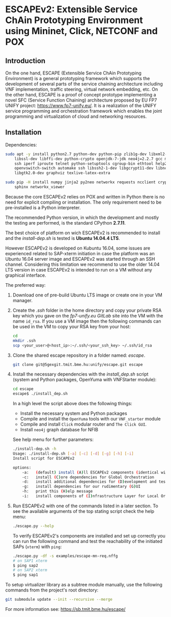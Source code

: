 # ESCAPEv2: Extensible Service ChAin Prototyping Environment using Mininet, Click, NETCONF and POX

## Introduction
On the one hand, ESCAPE (Extensible Service ChAin Prototyping Environment) is a
general prototyping framework which supports the development of several parts of
the service chaining architecture including VNF implementation, traffic steering,
virtual network embedding, etc.  On the other hand, ESCAPE is a proof of concept
prototype implementing a novel SFC (Service Function Chaining) architecture
proposed by EU FP7 UNIFY project: https://www.fp7-unify.eu/.
It is a realization of the UNIFY service programming and orchestration framework
which enables the joint programming and virtualization of cloud and networking
resources.

## Installation
Dependencies:
```bash
sudo apt -y install python2.7 python-dev python-pip zlib1g-dev libxml2-dev libxslt1-dev \
    libssl-dev libffi-dev python-crypto openjdk-7-jdk neo4j=2.2.7 gcc make socat psmisc xterm \
    ssh iperf iproute telnet python-setuptools cgroup-bin ethtool help2man pyflakes pylint pep8 \
    openvswitch-switch automake ssh libssh2-1-dev libgcrypt11-dev libncurses5-dev libglib2.0-dev \
    libgtk2.0-dev graphviz texlive-latex-extra

sudo pip -H install numpy jinja2 py2neo networkx requests ncclient cryptography==1.3.1 tornado \
    sphinx networkx_viewer
```
Because the core ESCAPEv2 relies on POX and written in Python there is no need
for explicit compiling or installation. The only requirement need to be
pre-installed is a Python interpreter.

The recommended Python version, in which the development and mostly the testing
are performed, is the standard CPython **2.7.11**.

The best choice of platform on wich ESCAPEv2 is recommended to install and the
*install-dep.sh* is tested is **Ubuntu 14.04.4 LTS**.

However ESCAPEv2 is developed on Kubuntu 16.04, some issues are experienced
related to SAP-xterm initiation in case the platform was an Ubuntu 16.04 server
image and ESCAPEv2 was started through an SSH channel.
Considering this limitation we recommend to use the older 14.04 LTS version in
case ESCAPEv2 is intended to run on a VM without any graphical interface.

The preferred way:

1. Download one of pre-build Ubuntu LTS image or create one in your VM manager.

2. Create the *.ssh* folder in the home directory and copy your private RSA key
    which you gave on the *fp7-unify.eu GitLab* site into the VM with the name
    `id_rsa`. If you use a VM image then the following commands can be used
    in the VM to copy your RSA key from your host:
    ```bash
    cd
    mkdir .ssh
    scp <your_user>@<host_ip>:~/.ssh/<your_ssh_key> ~/.ssh/id_rsa
    ```
3. Clone the shared escape repository in a folder named: *escape*.
    ```bash
    git clone git@5gexgit.tmit.bme.hu:unify/escape.git escape
    ```

4. Install the necessary dependencies with the *install_dep.sh* script (system
    and Python packages, OpenYuma with VNFStarter module):

    ```bash
    cd escape
    escape$ ./install_dep.sh
    ```
    In a high level the script above does the following things:
    
    * Install the necessary system and Python packages
    * Compile and install the `OpenYuma` tools with our `VNF_starter` module
    * Compile and install `Click` modular router and `The Click GUI`.
    * Install `neo4j` graph database for NFIB
      
    See help menu for further parameters:
    ```bash
    ./install-dep.sh -h
    Usage: ./install-dep.sh [-a] [-c] [-d] [-g] [-h] [-i]
    Install script for ESCAPEv2

    options:
        -a:   (default) install (A)ll ESCAPEv2 components (identical with -cgi)
        -c:   install (C)ore dependencies for Global Orchestration
        -d:   install additional dependencies for (D)evelopment and test tools
        -g:   install dependencies for our rudimentary (G)UI
        -h:   print this (H)elp message
        -i:   install components of (I)nfrastructure Layer for Local Orchestration
    ```

5. Run ESCAPEv2 with one of the commands listed in a later section. To see the
    available arguments of the top stating script check the help menu:
    ```bash
    ./escape.py --help
    ```
    To verify ESCAPEv2's components are installed and set up correctly you can run
    the following command and test the reachability of the initiated SAPs (``xterm``)
    with `ping`:
    ```bash
    ./escape.py -df -s examples/escape-mn-req.nffg
    # on SAP1 xterm
    $ ping sap2
    # on SAP2 xterm
    $ ping sap1
    ```

To setup virtualizer library as a subtree module manually, use the following commands from
the project's root directory:
```bash
git submodule update --init --recursive --merge
```

For more information see: https://sb.tmit.bme.hu/escape/